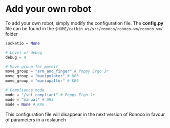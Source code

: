 # Add your own robot

To add your own robot, simply modify the configuration file. The **config.py** file can be found in the `$HOME/catkin_ws/src/ronoco/ronoco-vm/ronoco_vm/` folder

```py
socketio = None

# Level of debug
debug = 4

# Move group for moveit
move_group = "arm_and_finger" # Poppy Ergo Jr 
move_group = "manipulator" # UR3
move_group = "maniupaltor" # KR6

# Compliance mode
mode = "/set_compliant" # Poppy Ergo Jr
mode = "manual" # UR3
mode = None # KR6
```

This configuration file will disappear in the next version of Ronoco in favour of parameters in a roslaunch